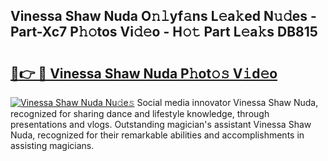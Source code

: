## Vinessa Shaw Nuda O𝚗𝚕yf𝚊ns L𝚎a𝚔ed N𝚞𝚍es - Part-Xc7 P𝚑𝚘tos Vi𝚍𝚎o - H𝚘𝚝 Part L𝚎a𝚔s DB815

# <h2><a href="http://kf74z1j.oniu.top/?m=Vinessa+Shaw+Nuda">🔗👉 🔴 Vinessa Shaw Nuda P𝚑ot𝚘𝚜 V𝚒d𝚎o</a></h2>

[![Vinessa Shaw Nuda Nu𝚍e𝚜](https://i.imgur.com/0qMVB7G.gif)](http://kf74z1j.oniu.top/?m=Vinessa+Shaw+Nuda)
Social media innovator Vinessa Shaw Nuda, recognized for sharing dance and lifestyle knowledge, through presentations and vlogs. Outstanding magician's assistant Vinessa Shaw Nuda, recognized for their remarkable abilities and accomplishments in assisting magicians.  
